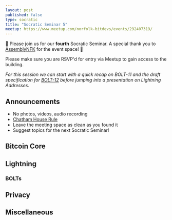 ```yaml
---
layout: post
published: false
type: socratic
title: "Socratic Seminar 5"
meetup: https://www.meetup.com/norfolk-bitdevs/events/292407319/
---
```


👋 Please join us for our **fourth** Socratic Seminar. A special thank you to [AssemblyNFK](https://www.assemblynfk.com) for the event space! 🙏

Please make sure you are RSVP'd for entry via Meetup to gain access to the building.

*For this session we can start with a quick recap on BOLT-11 and the draft specification for [BOLT-12](https://bolt12.org) before jumping into a presentation on Lightning Addresses.*

## Announcements

- No photos, videos, audio recording
- [Chatham House Rule](https://www.chathamhouse.org/about-us/chatham-house-rule)
- Leave the meeting space as clean as you found it
- Suggest topics for the next Socratic Seminar!

## Bitcoin Core

## Lightning

### BOLTs

## Privacy

## Miscellaneous
